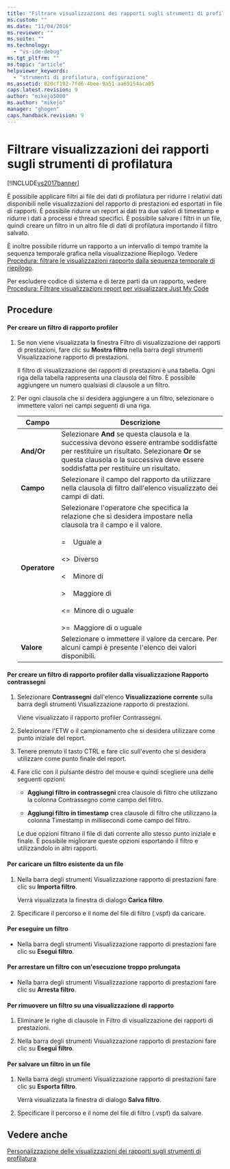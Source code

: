 ```yaml
---
title: "Filtrare visualizzazioni dei rapporti sugli strumenti di profilatura | Microsoft Docs"
ms.custom: ""
ms.date: "11/04/2016"
ms.reviewer: ""
ms.suite: ""
ms.technology: 
  - "vs-ide-debug"
ms.tgt_pltfrm: ""
ms.topic: "article"
helpviewer_keywords: 
  - "strumenti di profilatura, configurazione"
ms.assetid: 820cf192-7fd6-4bee-9a51-aa69154aca85
caps.latest.revision: 9
author: "mikejo5000"
ms.author: "mikejo"
manager: "ghogen"
caps.handback.revision: 9
---
```

# Filtrare visualizzazioni dei rapporti sugli strumenti di profilatura
[!INCLUDE[vs2017banner](../code-quality/includes/vs2017banner.md)]

È possibile applicare filtri ai file dei dati di profilatura per ridurre i relativi dati disponibili nelle visualizzazioni del rapporto di prestazioni ed esportati in file di rapporti.  È possibile ridurre un report ai dati tra due valori di timestamp e ridurre i dati a processi e thread specifici.  È possibile salvare i filtri in un file, quindi creare un filtro in un altro file di dati di profilatura importando il filtro salvato.  
  
 È inoltre possibile ridurre un rapporto a un intervallo di tempo tramite la sequenza temporale grafica nella visualizzazione Riepilogo.  Vedere [Procedura: filtrare le visualizzazioni rapporto dalla sequenza temporale di riepilogo](../profiling/how-to-filter-report-views-from-the-summary-timeline.md).  
  
 Per escludere codice di sistema e di terze parti da un rapporto, vedere [Procedura: Filtrare visualizzazioni report per visualizzare Just My Code](../profiling/how-to-filter-profiling-tools-report-views-to-display-just-my-code.md)  
  
## Procedure  
  
#### Per creare un filtro di rapporto profiler  
  
1.  Se non viene visualizzata la finestra Filtro di visualizzazione dei rapporti di prestazioni, fare clic su **Mostra filtro** nella barra degli strumenti Visualizzazione rapporto di prestazioni.  
  
     Il filtro di visualizzazione dei rapporti di prestazioni è una tabella.  Ogni riga della tabella rappresenta una clausola del filtro.  È possibile aggiungere un numero qualsiasi di clausole a un filtro.  
  
2.  Per ogni clausola che si desidera aggiungere a un filtro, selezionare o immettere valori nei campi seguenti di una riga.  
  
    |Campo|Descrizione|  
    |-----------|-----------------|  
    |**And\/Or**|Selezionare **And** se questa clausola e la successiva devono essere entrambe soddisfatte per restituire un risultato.  Selezionare **Or** se questa clausola o la successiva deve essere soddisfatta per restituire un risultato.|  
    |**Campo**|Selezionare il campo del rapporto da utilizzare nella clausola di filtro dall'elenco visualizzato dei campi di dati.|  
    |**Operatore**|Selezionare l'operatore che specifica la relazione che si desidera impostare nella clausola tra il campo e il valore.<br /><br /> \=    Uguale a<br /><br /> \<\>  Diverso<br /><br /> \<    Minore di<br /><br /> \>    Maggiore di<br /><br /> \<\=  Minore di o uguale<br /><br /> \>\=  Maggiore di o uguale|  
    |**Valore**|Selezionare o immettere il valore da cercare.  Per alcuni campi è presente l'elenco dei valori disponibili.|  
  
#### Per creare un filtro di rapporto profiler dalla visualizzazione Rapporto contrassegni  
  
1.  Selezionare **Contrassegni** dall'elenco **Visualizzazione corrente** sulla barra degli strumenti Visualizzazione rapporto di prestazioni.  
  
     Viene visualizzato il rapporto profiler Contrassegni.  
  
2.  Selezionare l'ETW o il campionamento che si desidera utilizzare come punto iniziale del report.  
  
3.  Tenere premuto il tasto CTRL e fare clic sull'evento che si desidera utilizzare come punto finale del report.  
  
4.  Fare clic con il pulsante destro del mouse e quindi scegliere una delle seguenti opzioni:  
  
    -   **Aggiungi filtro in contrassegni** crea clausole di filtro che utilizzano la colonna Contrassegno come campo del filtro.  
  
    -   **Aggiungi filtro in timestamp** crea clausole di filtro che utilizzano la colonna Timestamp in millisecondi come campo del filtro.  
  
     Le due opzioni filtrano il file di dati corrente allo stesso punto iniziale e finale.  È possibile migliorare queste opzioni esportando il filtro e utilizzandolo in altri rapporti.  
  
#### Per caricare un filtro esistente da un file  
  
1.  Nella barra degli strumenti Visualizzazione rapporto di prestazioni fare clic su **Importa filtro**.  
  
     Verrà visualizzata la finestra di dialogo **Carica filtro**.  
  
2.  Specificare il percorso e il nome del file di filtro \(.vspf\) da caricare.  
  
#### Per eseguire un filtro  
  
-   Nella barra degli strumenti Visualizzazione rapporto di prestazioni fare clic su **Esegui filtro**.  
  
#### Per arrestare un filtro con un'esecuzione troppo prolungata  
  
-   Nella barra degli strumenti Visualizzazione rapporto di prestazioni fare clic su **Arresta filtro**.  
  
#### Per rimuovere un filtro su una visualizzazione di rapporto  
  
1.  Eliminare le righe di clausole in Filtro di visualizzazione dei rapporti di prestazioni.  
  
2.  Nella barra degli strumenti Visualizzazione rapporto di prestazioni fare clic su **Esegui filtro**.  
  
#### Per salvare un filtro in un file  
  
1.  Nella barra degli strumenti Visualizzazione rapporto di prestazioni fare clic su **Esporta filtro**.  
  
     Verrà visualizzata la finestra di dialogo **Salva filtro**.  
  
2.  Specificare il percorso e il nome del file di filtro \(.vspf\) da salvare.  
  
## Vedere anche  
 [Personalizzazione delle visualizzazioni dei rapporti sugli strumenti di profilatura](../profiling/customizing-performance-tools-report-views.md)